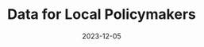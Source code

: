 ---
title: Data for Local Policymakers
permalink: /data/local-policymakers/
class: datakit

sprint-name: 2023 Sprints
problem-statement-name: Improved Data Access for Local Policymakers
date: 2023-12-05

lead: Economic, demographic, and geographic datasets to inform local policymaking and planning

image: /assets/img/data-kits/dataforpolicymakers.jpeg
image-alt: 'Local town hall with American Flag'

---